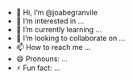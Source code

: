 - 👋 Hi, I’m @joabegranvile
- 👀 I’m interested in ...
- 🌱 I’m currently learning ...
- 💞️ I’m looking to collaborate on ...
- 📫 How to reach me ...
- 😄 Pronouns: ...
- ⚡ Fun fact: ...

<!---
joabegranvile/joabegranvile is a ✨ special ✨ repository because its `README.md` (this file) appears on your GitHub profile.
You can click the Preview link to take a look at your changes.
--->
